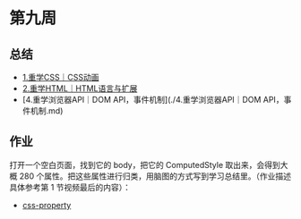 # 第九周

## 总结

- [1.重学CSS｜CSS动画](./1.重学CSS｜CSS动画.md)
- [2.重学HTML｜HTML语言与扩展](./2.重学HTML｜HTML语言与扩展.md)
- [4.重学浏览器API｜DOM API，事件机制](./4.重学浏览器API｜DOM API，事件机制.md)

## 作业

打开一个空白页面，找到它的 body，把它的 ComputedStyle 取出来，会得到大概 280 个属性。把这些属性进行归类，用脑图的方式写到学习总结里。（作业描述具体参考第 1 节视频最后的内容）：

- [css-property](./css-property.png)

